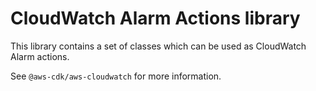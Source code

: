# CloudWatch Alarm Actions library

This library contains a set of classes which can be used as CloudWatch Alarm actions.

See `@aws-cdk/aws-cloudwatch` for more information.
